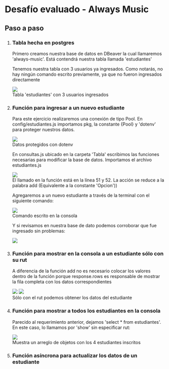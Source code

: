 <h1>Desafío evaluado - Always Music</h1>
<h2>Paso a paso</h2>
<ol>
  <li><h3>Tabla hecha en postgres</h3></li>
<p>Primero creamos nuestra base de datos en DBeaver la cual llamaremos 'always-music'. Está contendrá nuestra tabla llamada 'estudiantes'</p>
<p>Tenemos nuestra tabla con 3 usuarios ya ingresados. Como notarás, no hay ningún comando escrito previamente, ya que no fueron ingresados directamente</p>
<img src='https://github.com/PauliPuli/DE-Always_music/assets/156126623/528bee29-8b8e-45e5-88cb-bebb9c1aca14'>
<figcaption>Tabla 'estudiantes' con 3 usuarios ingresados</figcaption>
<li><h3>Función para ingresar a un nuevo estudiante</h3></li>
<p>Para este ejercicio realizaremos una conexión de tipo Pool. En config/estudiantes.js importamos pkg, la constante {Pool} y 'dotenv' para proteger nuestros datos.</p>
  <img src='https://github.com/PauliPuli/DE-Always_music/assets/156126623/8a25f90d-a36c-4c6c-9740-7ca4a51dc550'>
  <figcaption>Datos protegidos con dotenv</figcaption>
  <p>En consultas.js ubicado en la carpeta 'Tabla' escribimos las funciones necesarias para modificar la base de datos. Importamos el archivo estudiantes.js</p>
  <img src='https://github.com/PauliPuli/DE-Always_music/assets/156126623/4867d983-30c0-4971-a6c3-0c841dfb80b2'>
  <figcaption>El llamado en la función está en la línea 51 y 52. La acción se reduce a la palabra add (Equivalente a la constante 'Opcion'))</figcaption>
  <p>Agregaremos a un nuevo estudiante a través de la terminal con el siguiente comando:</p>
  <img src='https://github.com/PauliPuli/DE-Always_music/assets/156126623/01c10c88-2d75-43df-8a34-313997317771'>
  <figcaption>Comando escrito en la consola</figcaption>
  <p>Y si revisamos en nuestra base de dato podemos corroborar que fue ingresado sin problemas:</p>
  <img src='https://github.com/PauliPuli/DE-Always_music/assets/156126623/3daee049-15dd-4208-89ee-8260b47b678f'>
  <li><h3>Función para mostrar en la consola a un estudiante sólo con su rut</h3></li>
  <p>A diferencia de la función add no es necesario colocar los valores dentro de la función porque response.rows es responsable de mostrar la fila completa con los datos correspondientes</p>
  <img src='https://github.com/PauliPuli/DE-Always_music/assets/156126623/e4e164bc-b06c-4ad0-a108-01176306eeea'>
    <img src='https://github.com/PauliPuli/DE-Always_music/assets/156126623/ca6eecfd-8eeb-4e58-b031-4f95f777bb84'>
  <figcaption>Sólo con el rut podemos obtener los datos del estudiante</figcaption>
  <li><h3>Función para mostrar a todos los estudiantes en la consola</h3></li>
  <p>Parecido al requerimiento anterior, dejamos 'select * from estudiantes'. En este caso, lo llamamos por 'show' sin especificar rut:</p>
  <img src='https://github.com/PauliPuli/DE-Always_music/assets/156126623/d309af7f-4e3c-4dc2-a6c9-cde1111a7663'>
  <figcaption>Muestra un arreglo de objetos con los 4 estudiantes inscritos</figcaption>
  <li><h3>Función asíncrona para actualizar los datos de un estudiante</h3></li>
  <p></p>
</ol>
